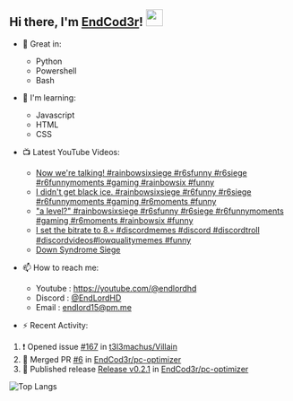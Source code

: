 ## Hi there, I'm [EndCod3r](https://youtube.com/@endlordhd)! <img src='https://github.com/EndCod3r/endlord15/blob/main/wave.gif?raw=true](https://github.com/Endlord15/endlord15/blob/38bca1b569f19b03a6cf246c35db5f7e2f331cc5/wave.gif' width=30>

- 🦾 Great in:
  - Python
  - Powershell
  - Bash

- 🌱 I'm learning:
  - Javascript
  - HTML
  - CSS

- 📺 Latest YouTube Videos:<!-- YOUTUBE:START -->
  - [Now we&#39;re talking! #rainbowsixsiege #r6sfunny #r6siege #r6funnymoments #gaming #rainbowsix #funny](https://www.youtube.com/watch?v=aRjjCD0d5bY)
  - [I didn&#39;t get black ice. #rainbowsixsiege #r6funny #r6siege #r6funnymoments #gaming #r6moments #funny](https://www.youtube.com/watch?v=tMVsrWFLAlg)
  - [&quot;a level?&quot; #rainbowsixsiege #r6sfunny #r6siege #r6funnymoments #gaming #r6moments #rainbowsix #funny](https://www.youtube.com/watch?v=CyCHd6OCvEg)
  - [I set the bitrate to 8.💀 #discordmemes #discord #discordtroll #discordvideos#lowqualitymemes #funny](https://www.youtube.com/watch?v=GjbXMgiYDVI)
  - [Down Syndrome Siege](https://www.youtube.com/watch?v=frtirplP8g0)<!-- YOUTUBE:END -->


- 📫 How to reach me:
  - Youtube : <https://youtube.com/@endlordhd>
  - Discord : [@EndLordHD](https://discord.com/users/725204289022066688)
  - Email : endlord15@pm.me

 - ⚡️ Recent Activity:
<!--START_SECTION:activity-->
1. ❗ Opened issue [#167](https://github.com/t3l3machus/Villain/issues/167) in [t3l3machus/Villain](https://github.com/t3l3machus/Villain)
2. 🎉 Merged PR [#6](https://github.com/EndCod3r/pc-optimizer/pull/6) in [EndCod3r/pc-optimizer](https://github.com/EndCod3r/pc-optimizer)
3. 🚀 Published release [Release v0.2.1](https://github.com/EndCod3r/pc-optimizer/releases/tag/v0.2.1) in [EndCod3r/pc-optimizer](https://github.com/EndCod3r/pc-optimizer)
<!--END_SECTION:activity-->

  ![Top Langs](https://github-readme-stats-endlord15.vercel.app/api/top-langs/?username=endcod3r&layout=compact&theme=transparent)
